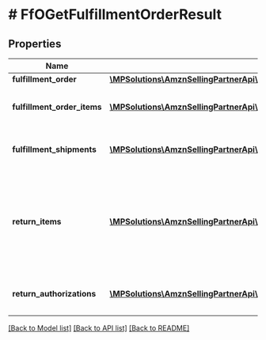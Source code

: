 # # FfOGetFulfillmentOrderResult

## Properties

Name | Type | Description | Notes
------------ | ------------- | ------------- | -------------
**fulfillment_order** | [**\MPSolutions\AmznSellingPartnerApi\Models\FulfillmentOutbound\FfOFulfillmentOrder**](FfOFulfillmentOrder.md) |  |
**fulfillment_order_items** | [**\MPSolutions\AmznSellingPartnerApi\Models\FulfillmentOutbound\FfOFulfillmentOrderItem[]**](FfOFulfillmentOrderItem.md) | An array of fulfillment order item information. |
**fulfillment_shipments** | [**\MPSolutions\AmznSellingPartnerApi\Models\FulfillmentOutbound\FfOFulfillmentShipment[]**](FfOFulfillmentShipment.md) | An array of fulfillment shipment information. | [optional]
**return_items** | [**\MPSolutions\AmznSellingPartnerApi\Models\FulfillmentOutbound\FfOReturnItem[]**](FfOReturnItem.md) | An array of items that Amazon accepted for return. Returns empty if no items were accepted for return. |
**return_authorizations** | [**\MPSolutions\AmznSellingPartnerApi\Models\FulfillmentOutbound\FfOReturnAuthorization[]**](FfOReturnAuthorization.md) | An array of return authorization information. |

[[Back to Model list]](../../README.md#models) [[Back to API list]](../../README.md#endpoints) [[Back to README]](../../README.md)
